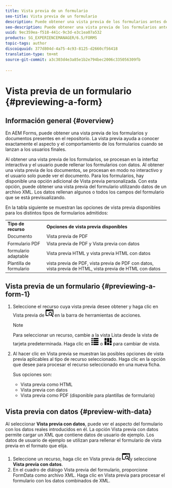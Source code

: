 ```yaml
---
title: Vista previa de un formulario
seo-title: Vista previa de un formulario
description: Puede obtener una vista previa de los formularios antes de publicarlos o activarlos para asegurarse de que cumplen las expectativas. Las opciones de vista previa pueden variar según los tipos de formulario admitidos.
seo-description: Puede obtener una vista previa de los formularios antes de publicarlos o activarlos para asegurarse de que cumplen las expectativas. Las opciones de vista previa pueden variar según los tipos de formulario admitidos.
uuid: 9ec359ea-f518-441c-9c3d-e3c1ea07a532
products: SG_EXPERIENCEMANAGER/6.5/FORMS
topic-tags: author
discoiquuid: 377d804d-4a75-4c93-8125-d2660cf56418
translation-type: tm+mt
source-git-commit: a3c303d4e3a85e1b2e794bec2006c335056309fb

---
```



# Vista previa de un formulario {#previewing-a-form}

## Información general {#overview}

En AEM Forms, puede obtener una vista previa de los formularios y documentos presentes en el repositorio. La vista previa ayuda a conocer exactamente el aspecto y el comportamiento de los formularios cuando se lanzan a los usuarios finales.

Al obtener una vista previa de los formularios, se procesan en la interfaz interactiva y el usuario puede rellenar los formularios con datos. Al obtener una vista previa de los documentos, se procesan en modo no interactivo y el usuario solo puede ver el documento. Para los formularios, hay disponible una opción adicional de Vista previa personalizada. Con esta opción, puede obtener una vista previa del formulario utilizando datos de un archivo XML. Los datos rellenan algunos o todos los campos del formulario que se está previsualizando.

En la tabla siguiente se muestran las opciones de vista previa disponibles para los distintos tipos de formularios admitidos:

<table>
 <tbody>
  <tr>
   <td><strong>Tipo de recurso</strong><br /> </td>
   <td><strong>Opciones de vista previa disponibles</strong><br /> </td>
  </tr>
  <tr>
   <td>Documento</td>
   <td>Vista previa de PDF</td>
  </tr>
  <tr>
   <td>Formulario PDF</td>
   <td>Vista previa de PDF y Vista previa con datos<br /> </td>
  </tr>
  <tr>
   <td>formulario adaptable</td>
   <td>Vista previa HTML y vista previa HTML con datos</td>
  </tr>
  <tr>
   <td>Plantilla de formulario</td>
   <td>vista previa de PDF, vista previa de PDF con datos, vista previa de HTML, vista previa de HTML con datos<br /> </td>
  </tr>
 </tbody>
</table>

## Vista previa de un formulario {#previewing-a-form-1}

1. Seleccione el recurso cuya vista previa desee obtener y haga clic en Vista previa de ![aem6forms_preview](assets/aem6forms_preview.png) en la barra de herramientas de acciones.

   >[!NOTE]
   >
   >Para seleccionar un recurso, cambie a la vista Lista desde la vista de tarjeta predeterminada. Haga clic en ![aem6forms_viewlist](assets/aem6forms_viewlist.png) o ![aem6forms_viewcard](assets/aem6forms_viewcard.png) para cambiar de vista.

1. Al hacer clic en Vista previa se muestran las posibles opciones de vista previa aplicables al tipo de recurso seleccionado. Haga clic en la opción que desee para procesar el recurso seleccionado en una nueva ficha.

   Sus opciones son:

   * Vista previa como HTML
   * Vista previa con datos
   * Vista previa como PDF (disponible para plantillas de formulario)

## Vista previa con datos {#preview-with-data}

Al seleccionar **Vista previa con datos**, puede ver el aspecto del formulario con los datos reales introducidos en él. La opción Vista previa con datos permite cargar un XML que contiene datos de usuario de ejemplo. Los datos de usuario de ejemplo se utilizan para rellenar el formulario de vista previa en el formato que elija.

1. Seleccione un recurso, haga clic en Vista previa de ![aem6forms_preview](assets/aem6forms_preview.png)y seleccione **Vista previa con datos**.
1. En el cuadro de diálogo Vista previa del formulario, proporcione FormData como archivo XML. Haga clic en Vista previa para procesar el formulario con los datos combinados de XML.

